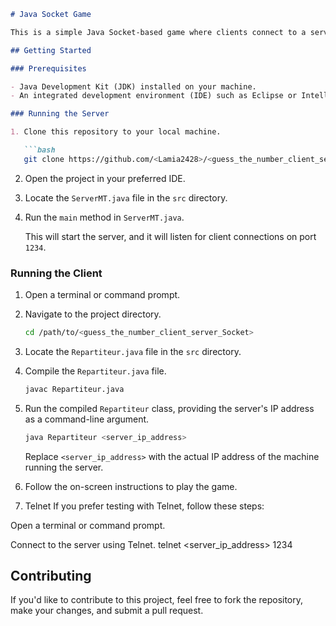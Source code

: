 ```markdown
# Java Socket Game

This is a simple Java Socket-based game where clients connect to a server and try to guess a secret value. The server changes the secret keeper every minute, and clients attempt to guess the secret value.

## Getting Started

### Prerequisites

- Java Development Kit (JDK) installed on your machine.
- An integrated development environment (IDE) such as Eclipse or IntelliJ.

### Running the Server

1. Clone this repository to your local machine.

   ```bash
   git clone https://github.com/<Lamia2428>/<guess_the_number_client_server_Socket>.git
   ```

2. Open the project in your preferred IDE.

3. Locate the `ServerMT.java` file in the `src` directory.

4. Run the `main` method in `ServerMT.java`.

   This will start the server, and it will listen for client connections on port `1234`.

### Running the Client

1. Open a terminal or command prompt.

2. Navigate to the project directory.

   ```bash
   cd /path/to/<guess_the_number_client_server_Socket>
   ```

3. Locate the `Repartiteur.java` file in the `src` directory.

4. Compile the `Repartiteur.java` file.

   ```bash
   javac Repartiteur.java
   ```

5. Run the compiled `Repartiteur` class, providing the server's IP address as a command-line argument.

   ```bash
   java Repartiteur <server_ip_address>
   ```

   Replace `<server_ip_address>` with the actual IP address of the machine running the server.

6. Follow the on-screen instructions to play the game.
7. Telnet
    If you prefer testing with Telnet, follow these steps:

Open a terminal or command prompt.

Connect to the server using Telnet.
 telnet <server_ip_address> 1234

## Contributing

If you'd like to contribute to this project, feel free to fork the repository, make your changes, and submit a pull request.


```
